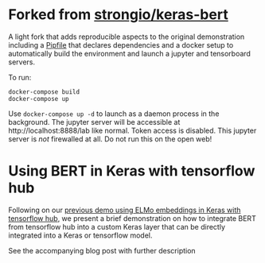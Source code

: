 # Forked from [strongio/keras-bert](https://github.com/strongio/keras-bert)
A light fork that adds reproducible aspects to the original demonstration including a [Pipfile](Pipfile) that declares dependencies and a docker setup to automatically build the environment and launch a jupyter and tensorboard servers.  

To run:
```
docker-compose build
docker-compose up
```

Use `docker-compose up -d` to launch as a daemon process in the background. The jupyter server will be accessible at http://localhost:8888/lab like normal.  Token access is disabled.  This jupyter server is *not* firewalled at all.  Do not run this on the open web!

# Using BERT in Keras with tensorflow hub
Following on our [previous demo using ELMo embeddings in Keras with tensorflow hub](https://github.com/strongio/keras-elmo), we present a brief demonstration on how to integrate BERT from tensorflow hub into a custom Keras layer that can be directly integrated into a Keras or tensorflow model.

See the accompanying blog post with further description
